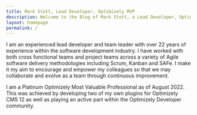 ```yaml
---
title: Mark Stott, Lead Developer, Optimizely MVP
description: Welcome to the Blog of Mark Stott, a Lead Developer, Optimizely MVP, Roller Skater and Dancer.
layout: homepage
permalink: /
---
```


I am an experienced lead developer and team leader with over 22 years of experience within the software development industry. I have worked with both cross functional teams and project teams across a variety of Agile software delivery methodologies including Scrum, Kanban and SAFe. I make it my aim to encourage and empower my colleagues so that we may collaborate and evolve as a team through continuous improvement.

I am a Platinum Optimizely Most Valuable Professional as of August 2022. This was achieved by developing two of my own plugins for Optimizely CMS 12 as well as playing an active part within the Optimizely Developer community.
